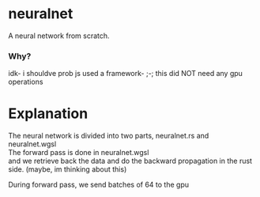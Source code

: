# neuralnet
A neural network from scratch.  

### Why?
idk- i shouldve prob js used a framework- ;-; this did NOT need any gpu operations

# Explanation
The neural network is divided into two parts, neuralnet.rs and neuralnet.wgsl  
The forward pass is done in neuralnet.wgsl  
and we retrieve back the data and do the backward propagation in the rust side.
(maybe, im thinking about this)

During forward pass, we send batches of 64 to the gpu

